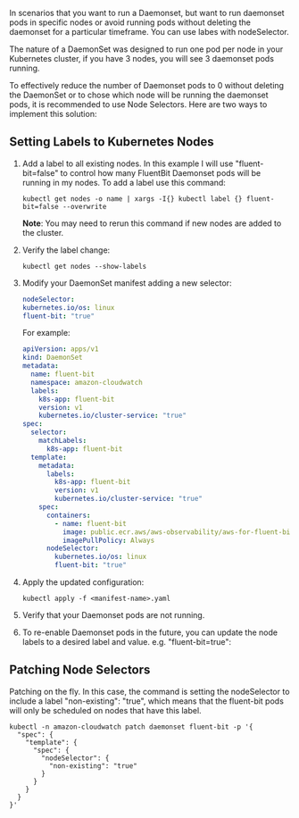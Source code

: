 In scenarios that you want to run a Daemonset, but want to run daemonset pods in specific nodes or avoid running pods without deleting the daemonset for a particular timeframe. You can use labes with nodeSelector. 

The nature of a DaemonSet was designed to run one pod per node in your Kubernetes cluster, if you have 3 nodes, you will see 3 daemonset pods running.

To effectively reduce the number of Daemonset pods to 0 without deleting the DaemonSet or to chose which node will be running the daemonset pods, it is recommended to use Node Selectors. Here are two ways to implement this solution:

## Setting Labels to Kubernetes Nodes

1. Add a label to all existing nodes. In this example I will use "fluent-bit=false" to control how many FluentBit Daemonset pods will be running in my nodes. To add a label use this command:

    `kubectl get nodes -o name | xargs -I{} kubectl label {} fluent-bit=false --overwrite`

    **Note**: You may need to rerun this command if new nodes are added to the cluster.

2. Verify the label change:
   
    `kubectl get nodes --show-labels`

3. Modify your DaemonSet manifest adding a new selector:

    ```yaml
    nodeSelector:
    kubernetes.io/os: linux
    fluent-bit: "true"
    ```

    For example:

    ```yaml
    apiVersion: apps/v1
    kind: DaemonSet
    metadata:
      name: fluent-bit
      namespace: amazon-cloudwatch
      labels:
        k8s-app: fluent-bit
        version: v1
        kubernetes.io/cluster-service: "true"
    spec:
      selector:
        matchLabels:
          k8s-app: fluent-bit
      template:
        metadata:
          labels:
            k8s-app: fluent-bit
            version: v1
            kubernetes.io/cluster-service: "true"
        spec:
          containers:
            - name: fluent-bit
              image: public.ecr.aws/aws-observability/aws-for-fluent-bit:2.32.4
              imagePullPolicy: Always
          nodeSelector:
            kubernetes.io/os: linux
            fluent-bit: "true"
    ```
4. Apply the updated configuration: 
    
    `kubectl apply -f <manifest-name>.yaml`

5. Verify that your Daemonset pods are not running.
6. To re-enable Daemonset pods in the future, you can update the node labels to a desired label and value. e.g. "fluent-bit=true":


## Patching Node Selectors 

Patching on the fly. In this case, the command is setting the nodeSelector to include a label "non-existing": "true", which means that the fluent-bit pods will only be scheduled on nodes that have this label.

```
kubectl -n amazon-cloudwatch patch daemonset fluent-bit -p '{
  "spec": {
    "template": {
      "spec": {
        "nodeSelector": {
          "non-existing": "true"
        }
      }
    }
  }
}'
```